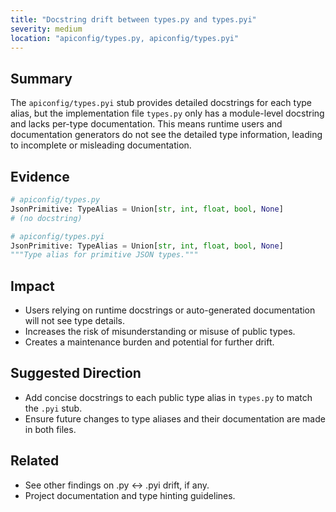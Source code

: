 ```yaml
---
title: "Docstring drift between types.py and types.pyi"
severity: medium
location: "apiconfig/types.py, apiconfig/types.pyi"
---
```


## Summary
The `apiconfig/types.pyi` stub provides detailed docstrings for each type alias, but the implementation file `types.py` only has a module-level docstring and lacks per-type documentation. This means runtime users and documentation generators do not see the detailed type information, leading to incomplete or misleading documentation.

## Evidence
```python
# apiconfig/types.py
JsonPrimitive: TypeAlias = Union[str, int, float, bool, None]
# (no docstring)

# apiconfig/types.pyi
JsonPrimitive: TypeAlias = Union[str, int, float, bool, None]
"""Type alias for primitive JSON types."""
```

## Impact
- Users relying on runtime docstrings or auto-generated documentation will not see type details.
- Increases the risk of misunderstanding or misuse of public types.
- Creates a maintenance burden and potential for further drift.

## Suggested Direction
- Add concise docstrings to each public type alias in `types.py` to match the `.pyi` stub.
- Ensure future changes to type aliases and their documentation are made in both files.

## Related
- See other findings on .py ↔ .pyi drift, if any.
- Project documentation and type hinting guidelines.